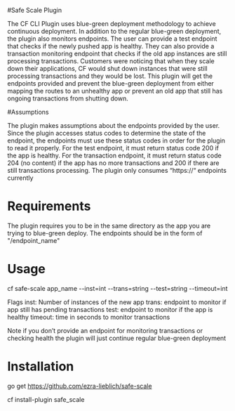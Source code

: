 #Safe Scale Plugin

The CF CLI Plugin uses blue-green deployment methodology to achieve continuous deployment. In addition to the 
regular blue-green deployment, the plugin also monitors endpoints. The user can provide a test endpoint that 
checks if the newly pushed app is healthy. They can also provide a transaction monitoring endpoint that checks 
if the old app instances are still processing transactions. Customers were noticing that when they scale down 
their applications, CF would shut down instances that were still processing transactions and they would be lost. 
This plugin will get the endpoints provided and prevent the blue-green deployment from either mapping the routes 
to an unhealthy app or prevent an old app that still has ongoing transactions from shutting down.

#Assumptions

The plugin makes assumptions about the endpoints provided by the user. Since the plugin accesses status codes to 
determine the state of the endpoint, the endpoints must use these status codes in order for the plugin to read it 
properly. For the test endpoint, it must return status code 200 if the app is healthy. For the transaction endpoint, 
it must return status code 204 (no content) if the app has no more transactions and 200 if there are still transactions 
processing. The plugin only consumes “https://“ endpoints currently

# Requirements

The plugin requires you to be in the same directory as the app you are trying to blue-green deploy. The endpoints should be in the form of "/endpoint_name"

# Usage

cf safe-scale app_name --inst=int --trans=string --test=string --timeout=int

Flags
inst: Number of instances of the new app
trans: endpoint to monitor if app still has pending transactions
test: endpoint to monitor if the app is healthy
timeout: time in seconds to monitor transactions

Note if you don’t provide an endpoint for monitoring transactions or checking health the plugin will just continue 
regular blue-green deployment

# Installation

go get https://github.com/ezra-lieblich/safe-scale

cf install-plugin safe_scale
